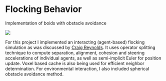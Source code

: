 # Flocking Behavior
Implementation of boids with obstacle avoidance

![](Boids.gif)

For this project I implemented an interacting (agent-based) flocking simulation as was discussed by [Craig Reynolds](http://www.red3d.com/cwr/boids/).  It uses operator splitting technique to compute separation, alignment, cohesion and steering accelerations of individual agents, as well as semi-implicit Euler for position update.  Voxel based cache is also being used for efficient neighbor determination.  For environmental interaction, I also included spherical obstacle avoidance method.
